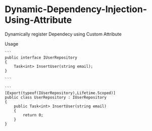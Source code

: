 # Dynamic-Dependency-Injection-Using-Attribute
Dynamically register Dependecy using Custom Attribute 


Usage 

    ```
    public interface IUserRepository
    {
        Task<int> InsertUser(string email);
    }
    
    ```
    
    ```
    [Export(typeof(IUserRepository),Lifetime.Scoped)]
    public class UserRepository : IUserRepository
    {
        public Task<int> InsertUser(string email)
        {
            return 0;
        }
    }
```
